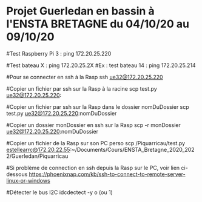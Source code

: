 # Projet Guerledan en bassin à l'ENSTA BRETAGNE du 04/10/20 au 09/10/20

#Test Raspberry Pi 3 : 
ping 172.20.25.220

#Test bateau X : 
ping 172.20.25.2X
#Ex : test bateau 14 : ping 172.20.25.214

#Pour se connecter en ssh à la Rasp
ssh ue32@172.20.25.220

#Copier un fichier par ssh sur la Rasp à la racine
scp test.py ue32@172.20.25.220:

#Copier un fichier par ssh sur la Rasp dans le dossier nomDuDossier
scp test.py ue32@172.20.25.220:nomDuDossier

#Copier un dossier monDossier en ssh sur la Rasp
scp -r monDossier ue32@172.20.25.220:nomDuDossier

#Copier un fichier de la Rasp sur son PC perso
scp /Piquarricau/test.py estellearrc@172.20.22.55:~/Documents/Cours/ENSTA_Bretagne_2020_2022/Guerledan/Piquarricau

#Si problème de connection en ssh depuis la Rasp sur le PC, voir lien ci-dessous
https://phoenixnap.com/kb/ssh-to-connect-to-remote-server-linux-or-windows

#Détecter le bus I2C
idcdectect -y o (ou 1)
